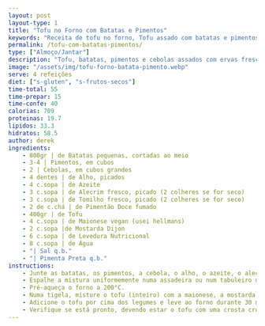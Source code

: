 ```yaml
---
layout: post
layout-type: 1
title: "Tofu no Forno com Batatas e Pimentos"
keywords: "Receita de tofu no forno, Tofu assado com batatas e pimentos, Prato vegano saudável, Como fazer tofu com legumes, Tofu crocante no forno, Tofu no forno, Tofu com batatas, Tofu com pimentos, Receita vegana saudável, Legumes assados, Receita de tofu no forno com batatas e pimentos, Como fazer tofu assado crocante no forno, Prato vegano fácil com tofu e legumes, Receita de tofu com pimentos e molho cremoso, Legumes assados com tofu e ervas frescas, Receita vegan sem glúten e sem frutos secos, Como preparar tofu com batatas no forno, Tofu crocante no forno, Prato principal vegan, Batatas assadas com ervas, Legumes ao forno com pimentão doce, Tofu com maionese vegan, Alimentação plant-based, Receita vegana reconfortante, Prato saudável e económico, Alecrim e tomilho em receitas, Levedura nutricional em pratos vegan"
permalink: /tofu-com-batatas-pimentos/
type: ["Almoço/Jantar"]
description: "Tofu, batatas, pimentos e cebolas assados com ervas frescas, cobertos por um molho cremoso"
image: "/assets/img/tofu-forno-batata-pimento.webp"
serve: 4 refeições
diet: ["s-gluten", "s-frutos-secos"]
time-total: 55
time-prepar: 15
time-confe: 40
calorias: 709
proteinas: 19.7
lipidos: 33.3
hidratos: 58.5
author: derek
ingredients:
    - 800gr | de Batatas pequenas, cortadas ao meio
    - 3-4 | Pimentos, em cubos
    - 2 | Cebolas, em cubos grandes
    - 4 dentes | de Alho, picados
    - 4 c.sopa | de Azeite
    - 3 c.sopa | de Alecrim fresco, picado (2 colheres se for seco)
    - 3 c.sopa | de Tomilho fresco, picado (2 colheres se for seco)
    - 2 de c.chá | de Pimentão Doce fumado
    - 400gr | de Tofu
    - 4 c.sopa | de Maionese vegan (usei hellmans)
    - 2 c.sopa |de Mostarda Dijon
    - 6 c.sopa | de Levedura Nutricional
    - 8 c.sopa | de Água
    - "| Sal q.b."
    - "| Pimenta Preta q.b."
instructions:
    - Junte as batatas, os pimentos, a cebola, o alho, o azeite, o alecrim, o tomilho e o pimentão doce fumado numa tigela grande e misture bem.
    - Espalhe a mistura uniformemente numa assadeira ou num tabuleiro de forno. 
    - Pré-aqueça o forno a 200°C.
    - Numa tigela, misture o tofu (inteiro) com a maionese, a mostarda, a levedura nutricional, sal, pimenta e a água até obter uma mistura homogénea.
    - Adicione o tofu por cima dos legumes e leve ao forno durante 30 minutos, a 200°C. 
    - Verifique se está pronto, devendo estar o tofu com uma crosta crocante. Assim que estiver pronto, retirar o tabuleiro do forno. Pode-se servir o tofu inteiro, em fatias ou desfeito, conforme preferir. Se desejar, asse por mais 10-15 minutos antes de servir.
---
```


